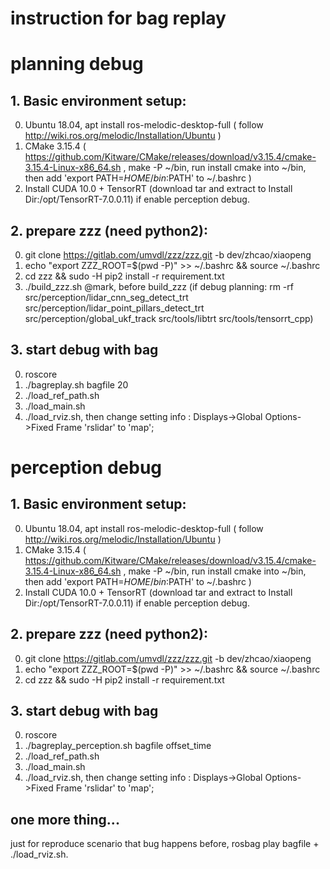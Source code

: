 # instruction for bag replay 

# planning debug
## 1. Basic environment setup:
   0) Ubuntu 18.04, apt install ros-melodic-desktop-full ( follow http://wiki.ros.org/melodic/Installation/Ubuntu )
   1) CMake 3.15.4 ( https://github.com/Kitware/CMake/releases/download/v3.15.4/cmake-3.15.4-Linux-x86_64.sh , 
      make -P ~/bin, run install cmake into ~/bin, then add 'export PATH=$HOME/bin:$PATH' to ~/.bashrc )
   2) Install CUDA 10.0 + TensorRT (download tar and extract to Install Dir:/opt/TensorRT-7.0.0.11) if enable perception debug.

## 2. prepare zzz (need python2): 
   0) git clone https://gitlab.com/umvdl/zzz/zzz.git -b dev/zhcao/xiaopeng
   1) echo "export ZZZ_ROOT=$(pwd -P)" >> ~/.bashrc && source ~/.bashrc
   2) cd zzz && sudo -H pip2 install -r requirement.txt
   3) ./build_zzz.sh 
      @mark, before build_zzz (if debug planning: rm -rf src/perception/lidar_cnn_seg_detect_trt src/perception/lidar_point_pillars_detect_trt src/perception/global_ukf_track src/tools/libtrt src/tools/tensorrt_cpp)

## 3. start debug with bag
   0) roscore
   1) ./bagreplay.sh bagfile 20 
   2) ./load_ref_path.sh
   3) ./load_main.sh
   4) ./load_rviz.sh, then change setting info : Displays->Global Options->Fixed Frame 'rslidar' to 'map';



# perception debug
## 1. Basic environment setup:
   0) Ubuntu 18.04, apt install ros-melodic-desktop-full ( follow http://wiki.ros.org/melodic/Installation/Ubuntu )
   1) CMake 3.15.4 ( https://github.com/Kitware/CMake/releases/download/v3.15.4/cmake-3.15.4-Linux-x86_64.sh , 
      make -P ~/bin, run install cmake into ~/bin, then add 'export PATH=$HOME/bin:$PATH' to ~/.bashrc )
   2) Install CUDA 10.0 + TensorRT (download tar and extract to Install Dir:/opt/TensorRT-7.0.0.11) if enable perception debug.

## 2. prepare zzz (need python2): 
   0) git clone https://gitlab.com/umvdl/zzz/zzz.git -b dev/zhcao/xiaopeng
   1) echo "export ZZZ_ROOT=$(pwd -P)" >> ~/.bashrc && source ~/.bashrc
   2) cd zzz && sudo -H pip2 install -r requirement.txt

## 3. start debug with bag
   0) roscore
   1) ./bagreplay_perception.sh bagfile offset_time
   2) ./load_ref_path.sh
   3) ./load_main.sh
   4) ./load_rviz.sh, then change setting info : Displays->Global Options->Fixed Frame 'rslidar' to 'map';

## one more thing...
just for reproduce scenario that bug happens before, rosbag play bagfile + ./load_rviz.sh.


